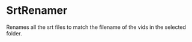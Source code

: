 SrtRenamer
==========

Renames all the srt files to match the filename of the vids in the selected folder.
